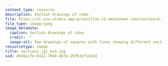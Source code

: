 ```yaml
---
content_type: resource
description: Section drawings of cube.
file: https://ol-ocw-studio-app-production.s3.amazonaws.com/courses/4-111-introduction-to-architecture-environmental-design-spring-2014/4bd8acfe8a127840467e26f63ef141bd_sections_jgj_ex3.jpg
file_type: image/jpeg
image_metadata:
  caption: Section drawings of cube.
  credit: ''
  image-alt: Two drawings of squares with lines showing different sectional quality.
resourcetype: Image
title: sections_jgj_ex3.jpg
uid: 4bd8acfe-8a12-7840-467e-26f63ef141bd
---
```


